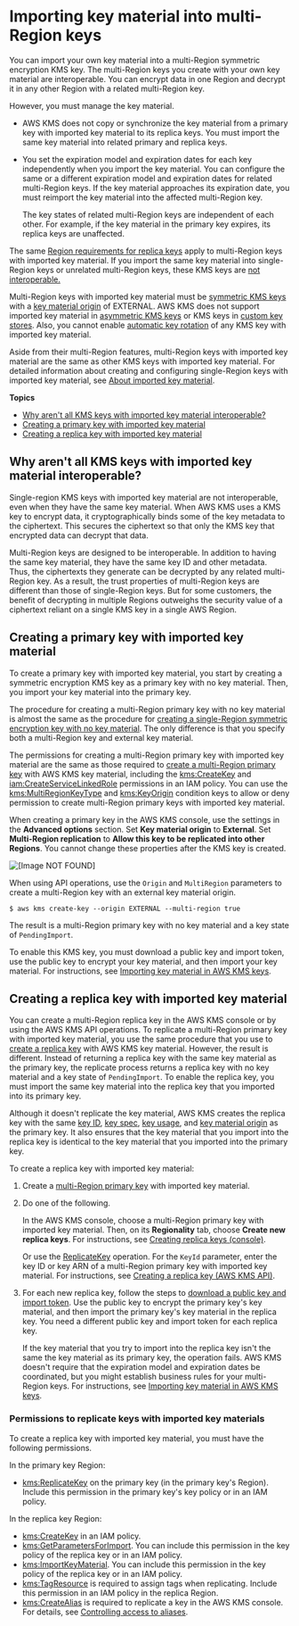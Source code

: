 # Importing key material into multi\-Region keys<a name="multi-region-keys-import"></a>

You can import your own key material into a multi\-Region symmetric encryption KMS key\. The multi\-Region keys you create with your own key material are interoperable\. You can encrypt data in one Region and decrypt it in any other Region with a related multi\-Region key\. 

However, you must manage the key material\. 
+ AWS KMS does not copy or synchronize the key material from a primary key with imported key material to its replica keys\. You must import the same key material into related primary and replica keys\.
+ You set the expiration model and expiration dates for each key independently when you import the key material\. You can configure the same or a different expiration model and expiration dates for related multi\-Region keys\. If the key material approaches its expiration date, you must reimport the key material into the affected multi\-Region key\.

  The key states of related multi\-Region keys are independent of each other\. For example, if the key material in the primary key expires, its replica keys are unaffected\. 

The same [Region requirements for replica keys](multi-region-keys-replicate.md#replica-region) apply to multi\-Region keys with imported key material\. If you import the same key material into single\-Region keys or unrelated multi\-Region keys, these KMS keys are [not interoperable\.](#mrk-import-why) 

Multi\-Region keys with imported key material must be [symmetric KMS keys](concepts.md#symmetric-cmks) with a [key material origin](concepts.md#key-origin) of EXTERNAL\. AWS KMS does not support imported key material in [asymmetric KMS keys](symmetric-asymmetric.md#asymmetric-cmks) or KMS keys in [custom key stores](custom-key-store-overview.md)\. Also, you cannot enable [automatic key rotation](rotate-keys.md) of any KMS key with imported key material\.

Aside from their multi\-Region features, multi\-Region keys with imported key material are the same as other KMS keys with imported key material\. For detailed information about creating and configuring single\-Region keys with imported key material, see [About imported key material](importing-keys.md#importing-keys-considerations)\.

**Topics**
+ [Why aren't all KMS keys with imported key material interoperable?](#mrk-import-why)
+ [Creating a primary key with imported key material](#mrk-import-create-primary)
+ [Creating a replica key with imported key material](#mrk-import-replicate)

## Why aren't all KMS keys with imported key material interoperable?<a name="mrk-import-why"></a>

Single\-region KMS keys with imported key material are not interoperable, even when they have the same key material\. When AWS KMS uses a KMS key to encrypt data, it cryptographically binds some of the key metadata to the ciphertext\. This secures the ciphertext so that only the KMS key that encrypted data can decrypt that data\.

Multi\-Region keys are designed to be interoperable\. In addition to having the same key material, they have the same key ID and other metadata\. Thus, the ciphertexts they generate can be decrypted by any related multi\-Region key\. As a result, the trust properties of multi\-Region keys are different than those of single\-Region keys\. But for some customers, the benefit of decrypting in multiple Regions outweighs the security value of a ciphertext reliant on a single KMS key in a single AWS Region\.

## Creating a primary key with imported key material<a name="mrk-import-create-primary"></a>

To create a primary key with imported key material, you start by creating a symmetric encryption KMS key as a primary key with no key material\. Then, you import your key material into the primary key\.

The procedure for creating a multi\-Region primary key with no key material is almost the same as the procedure for [creating a single\-Region symmetric encryption key with no key material](importing-keys-create-cmk.md)\. The only difference is that you specify both a multi\-Region key and external key material\.

The permissions for creating a multi\-Region primary key with imported key material are the same as those required to [create a multi\-Region primary key](multi-region-keys-create.md) with AWS KMS key material, including the [kms:CreateKey](https://docs.aws.amazon.com/kms/latest/APIReference/API_CreateKey.html) and [iam:CreateServiceLinkedRole](https://docs.aws.amazon.com/IAM/latest/APIReference/API_CreateServiceLinkedRole.html) permissions in an IAM policy\. You can use the [kms:MultiRegionKeyType](conditions-kms.md#conditions-kms-multiregion-key-type) and [kms:KeyOrigin](conditions-kms.md#conditions-kms-key-origin) condition keys to allow or deny permission to create multi\-Region primary keys with imported key material\.

When creating a primary key in the AWS KMS console, use the settings in the **Advanced options** section\. Set **Key material origin** to **External**\. Set **Multi\-Region replication** to **Allow this key to be replicated into other Regions**\. You cannot change these properties after the KMS key is created\.

![\[Image NOT FOUND\]](http://docs.aws.amazon.com/kms/latest/developerguide/images/mrk-import-createkey-console.png)

When using API operations, use the `Origin` and `MultiRegion` parameters to create a multi\-Region key with an external key material origin\.

```
$ aws kms create-key --origin EXTERNAL --multi-region true
```

The result is a multi\-Region primary key with no key material and a key state of `PendingImport`\.

To enable this KMS key, you must download a public key and import token, use the public key to encrypt your key material, and then import your key material\. For instructions, see [Importing key material in AWS KMS keys](importing-keys.md)\.

## Creating a replica key with imported key material<a name="mrk-import-replicate"></a>

You can create a multi\-Region replica key in the AWS KMS console or by using the AWS KMS API operations\. To replicate a multi\-Region primary key with imported key material, you use the same procedure that you use to [create a replica key](multi-region-keys-replicate.md) with AWS KMS key material\. However, the result is different\. Instead of returning a replica key with the same key material as the primary key, the replicate process returns a replica key with no key material and a key state of `PendingImport`\. To enable the replica key, you must import the same key material into the replica key that you imported into its primary key\.

Although it doesn't replicate the key material, AWS KMS creates the replica key with the same [key ID](concepts.md#key-id-key-id), [key spec](concepts.md#key-spec), [key usage](concepts.md#key-usage), and [key material origin](concepts.md#key-origin) as the primary key\. It also ensures that the key material that you import into the replica key is identical to the key material that you imported into the primary key\.

To create a replica key with imported key material:

1. Create a [multi\-Region primary key](#mrk-import-create-primary) with imported key material\. 

1. Do one of the following\.

   In the AWS KMS console, choose a multi\-Region primary key with imported key material\. Then, on its **Regionality** tab, choose **Create new replica keys**\. For instructions, see [Creating replica keys \(console\)](multi-region-keys-replicate.md#replicate-console)\. 

   Or use the [ReplicateKey](https://docs.aws.amazon.com/kms/latest/APIReference/API_ReplicateKey.html) operation\. For the `KeyId` parameter, enter the key ID or key ARN of a multi\-Region primary key with imported key material\. For instructions, see [Creating a replica key \(AWS KMS API\)](multi-region-keys-replicate.md#replicate-api)\.

1. For each new replica key, follow the steps to [download a public key and import token](importing-keys-get-public-key-and-token.md)\. Use the public key to encrypt the primary key's key material, and then import the primary key's key material in the replica key\. You need a different public key and import token for each replica key\. 

   If the key material that you try to import into the replica key isn't the same the key material as its primary key, the operation fails\. AWS KMS doesn't require that the expiration model and expiration dates be coordinated, but you might establish business rules for your multi\-Region keys\. For instructions, see [Importing key material in AWS KMS keys](importing-keys.md)\.

### Permissions to replicate keys with imported key materials<a name="mrk-import-replica-permissions"></a>

To create a replica key with imported key material, you must have the following permissions\. 

In the primary key Region:
+ [kms:ReplicateKey](https://docs.aws.amazon.com/kms/latest/APIReference/API_ReplicateKey.html) on the primary key \(in the primary key's Region\)\. Include this permission in the primary key's key policy or in an IAM policy\.

In the replica key Region:
+ [kms:CreateKey](https://docs.aws.amazon.com/kms/latest/APIReference/API_CreateKey.html) in an IAM policy\.
+ [kms:GetParametersForImport](https://docs.aws.amazon.com/kms/latest/APIReference/API_GetParametersForImport.html)\. You can include this permission in the key policy of the replica key or in an IAM policy\.
+ [kms:ImportKeyMaterial](https://docs.aws.amazon.com/kms/latest/APIReference/API_ImportKeyMaterial.html)\. You can include this permission in the key policy of the replica key or in an IAM policy\.
+ [kms:TagResource](https://docs.aws.amazon.com/kms/latest/APIReference/API_TagResource.html) is required to assign tags when replicating\. Include this permission in an IAM policy in the replica Region\.
+ [kms:CreateAlias](https://docs.aws.amazon.com/kms/latest/APIReference/API_CreateAlias.html) is required to replicate a key in the AWS KMS console\. For details, see [Controlling access to aliases](alias-access.md)\.